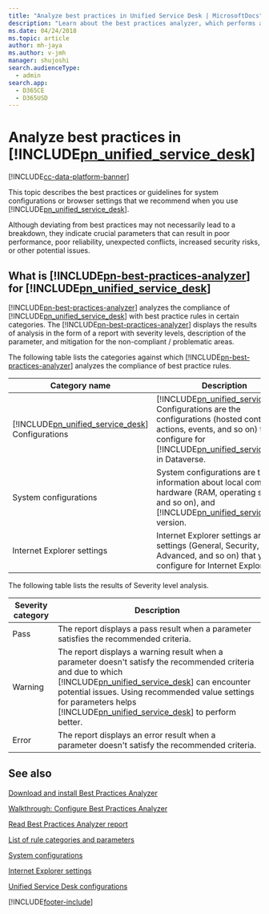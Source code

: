 ```yaml
---
title: "Analyze best practices in Unified Service Desk | MicrosoftDocs"
description: "Learn about the best practices analyzer, which performs analysis on the Internet Explorer settings, Unified Service Desk configurations in Microsoft Dataverse, and system configurations on which you install Unified Service Desk, and displays a report to review and mitigate the issues."
ms.date: 04/24/2018
ms.topic: article
author: mh-jaya
ms.author: v-jmh
manager: shujoshi
search.audienceType: 
  - admin
search.app: 
  - D365CE
  - D365USD
---
```

# Analyze best practices in [!INCLUDE[pn_unified_service_desk](../../includes/pn-unified-service-desk.md)]

[!INCLUDE[cc-data-platform-banner](../../includes/cc-data-platform-banner.md)]

This topic describes the best practices or guidelines for system configurations or browser settings that we recommend when you use [!INCLUDE[pn_unified_service_desk](../../includes/pn-unified-service-desk.md)].

Although deviating from best practices may not necessarily lead to a breakdown, they indicate crucial parameters that can result in poor performance, poor reliability, unexpected conflicts, increased security risks, or other potential issues. 

## What is [!INCLUDE[pn-best-practices-analyzer](../../includes/pn-best-practices-analyzer.md)] for [!INCLUDE[pn_unified_service_desk](../../includes/pn-unified-service-desk.md)]

[!INCLUDE[pn-best-practices-analyzer](../../includes/pn-best-practices-analyzer.md)] analyzes the compliance of [!INCLUDE[pn_unified_service_desk](../../includes/pn-unified-service-desk.md)] with best practice rules in certain categories. The [!INCLUDE[pn-best-practices-analyzer](../../includes/pn-best-practices-analyzer.md)] displays the results of analysis in the form of a report with severity levels, description of the parameter, and mitigation for the non-compliant / problematic areas.

The following table lists the categories against which [!INCLUDE[pn-best-practices-analyzer](../../includes/pn-best-practices-analyzer.md)] analyzes the compliance of best practice rules.


|                                         Category name                                         |                                                                                                                                        Description                                                                                                                                        |
|-----------------------------------------------------------------------------------------------|-------------------------------------------------------------------------------------------------------------------------------------------------------------------------------------------------------------------------------------------------------------------------------------------|
| [!INCLUDE[pn_unified_service_desk](../../includes/pn-unified-service-desk.md)] Configurations | [!INCLUDE[pn_unified_service_desk](../../includes/pn-unified-service-desk.md)] Configurations are the configurations (hosted controls, actions, events, and so on) that you configure for [!INCLUDE[pn_unified_service_desk](../../includes/pn-unified-service-desk.md)] in Dataverse. |
|                                     System configurations                                     |                                          System configurations are the information about local computer hardware (RAM, operating system, and so on), and [!INCLUDE[pn_unified_service_desk](../../includes/pn-unified-service-desk.md)] version.                                          |
|                                  Internet Explorer settings                                   |                                                                              Internet Explorer settings are the settings (General, Security, Advanced, and so on) that you configure for Internet Explorer.                                                                               |

The following table lists the results of Severity level analysis.


| Severity category |                                                                                                                                                                                      Description                                                                                                                                                                                       |
|-------------------|----------------------------------------------------------------------------------------------------------------------------------------------------------------------------------------------------------------------------------------------------------------------------------------------------------------------------------------------------------------------------------------|
|       Pass        |                                                                                                                                                 The report displays a pass result when a parameter satisfies the recommended criteria.                                                                                                                                                 |
|      Warning      | The report displays a warning result when a parameter doesn't satisfy the recommended criteria and due to which [!INCLUDE[pn_unified_service_desk](../../includes/pn-unified-service-desk.md)] can encounter potential issues. Using recommended value settings for parameters helps [!INCLUDE[pn_unified_service_desk](../../includes/pn-unified-service-desk.md)] to perform better. |
|       Error       |                                                                                                                                             The report displays an error result when a parameter doesn't satisfy the recommended criteria.                                                                                                                                             |

## See also

[Download and install Best Practices Analyzer](../admin/download-install-best-practices-analyzer.md)

[Walkthrough: Configure Best Practices Analyzer](../admin/walkthrough-configure-best-practices-analyzer.md)

[Read Best Practices Analyzer report](../admin/read-best-practices-analyzer-report.md)

[List of rule categories and parameters](../admin/compliance-categories-parameters-bpa.md)

[System configurations](../admin/system-configurations-bpa.md)

[Internet Explorer settings](../admin/internet-explorer-settings-bpa.md)

[Unified Service Desk configurations](../admin/unified-service-desk-configurations-bpa.md)


[!INCLUDE[footer-include](../../includes/footer-banner.md)]
